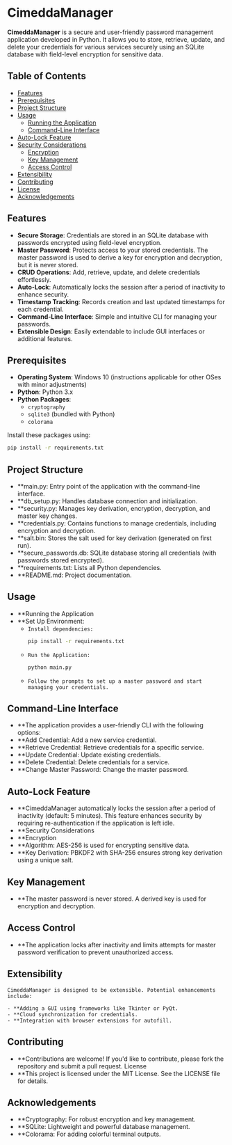 # CimeddaManager

**CimeddaManager** is a secure and user-friendly password management application developed in Python. It allows you to store, retrieve, update, and delete your credentials for various services securely using an SQLite database with field-level encryption for sensitive data.

## Table of Contents

- [Features](#features)
- [Prerequisites](#prerequisites)
- [Project Structure](#project-structure)
- [Usage](#usage)
  - [Running the Application](#running-the-application)
  - [Command-Line Interface](#command-line-interface)
- [Auto-Lock Feature](#auto-lock-feature)
- [Security Considerations](#security-considerations)
  - [Encryption](#encryption)
  - [Key Management](#key-management)
  - [Access Control](#access-control)
- [Extensibility](#extensibility)
- [Contributing](#contributing)
- [License](#license)
- [Acknowledgements](#acknowledgements)

## Features

- **Secure Storage**: Credentials are stored in an SQLite database with passwords encrypted using field-level encryption.
- **Master Password**: Protects access to your stored credentials. The master password is used to derive a key for encryption and decryption, but it is never stored.
- **CRUD Operations**: Add, retrieve, update, and delete credentials effortlessly.
- **Auto-Lock**: Automatically locks the session after a period of inactivity to enhance security.
- **Timestamp Tracking**: Records creation and last updated timestamps for each credential.
- **Command-Line Interface**: Simple and intuitive CLI for managing your passwords.
- **Extensible Design**: Easily extendable to include GUI interfaces or additional features.

## Prerequisites

- **Operating System**: Windows 10 (instructions applicable for other OSes with minor adjustments)
- **Python**: Python 3.x
- **Python Packages**:
  - `cryptography`
  - `sqlite3` (bundled with Python)
  - `colorama`

Install these packages using:
```bash
pip install -r requirements.txt
```

## Project Structure

- **main.py: Entry point of the application with the command-line interface.
- **db_setup.py: Handles database connection and initialization.
- **security.py: Manages key derivation, encryption, decryption, and master key changes.
- **credentials.py: Contains functions to manage credentials, including encryption and decryption.
- **salt.bin: Stores the salt used for key derivation (generated on first run).
- **secure_passwords.db: SQLite database storing all credentials (with passwords stored encrypted).
- **requirements.txt: Lists all Python dependencies.
- **README.md: Project documentation.

## Usage
- **Running the Application
- **Set Up Environment:
  - `Install dependencies:`
    ```bash
    pip install -r requirements.txt
    ```
  - `Run the Application:`
    ```bash
    python main.py
    ```
  - `Follow the prompts to set up a master password and start managing your credentials.`

## Command-Line Interface

- **The application provides a user-friendly CLI with the following options:
- **Add Credential: Add a new service credential.
- **Retrieve Credential: Retrieve credentials for a specific service.
- **Update Credential: Update existing credentials.
- **Delete Credential: Delete credentials for a service.
- **Change Master Password: Change the master password.

## Auto-Lock Feature

- **CimeddaManager automatically locks the session after a period of inactivity (default: 5 minutes). This feature enhances security by requiring re-authentication if the application is left idle.
- **Security Considerations
- **Encryption
- **Algorithm: AES-256 is used for encrypting sensitive data.
- **Key Derivation: PBKDF2 with SHA-256 ensures strong key derivation using a unique salt.

## Key Management

- **The master password is never stored. A derived key is used for encryption and decryption.

## Access Control

- **The application locks after inactivity and limits attempts for master password verification to prevent unauthorized access.

## Extensibility

    CimeddaManager is designed to be extensible. Potential enhancements include:

    - **Adding a GUI using frameworks like Tkinter or PyQt.
    - **Cloud synchronization for credentials.
    - **Integration with browser extensions for autofill.

## Contributing

- **Contributions are welcome! If you'd like to contribute, please fork the repository and submit a pull request.
License
- **This project is licensed under the MIT License. See the LICENSE file for details.

## Acknowledgements
- **Cryptography: For robust encryption and key management.
- **SQLite: Lightweight and powerful database management.
- **Colorama: For adding colorful terminal outputs.
